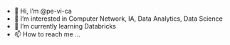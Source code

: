 - 👋 Hi, I’m @pe-vi-ca
- 👀 I’m interested in Computer Network, IA, Data Analytics, Data Science
- 🌱 I’m currently learning Databricks
- 📫 How to reach me ...

<!---
pe-vi-ca/pe-vi-ca is a ✨ special ✨ repository because its `README.md` (this file) appears on your GitHub profile.
You can click the Preview link to take a look at your changes.
--->
